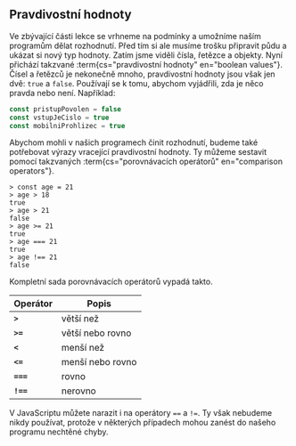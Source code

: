 ## Pravdivostní hodnoty

Ve zbývající části lekce se vrhneme na podmínky a umožníme naším programům dělat rozhodnutí. Před tím si ale musíme trošku připravit půdu a ukázat si nový typ hodnoty. Zatím jsme viděli čísla, řetězce a objekty. Nyní přichází takzvané :term{cs="pravdivostní hodnoty" en="boolean values"}. Čísel a řetězců je nekonečně mnoho, pravdivostní hodnoty jsou však jen dvě: `true` a `false`. Používají se k tomu, abychom vyjádřili, zda je něco pravda nebo není. Například:

```js
const pristupPovolen = false
const vstupJeCislo = true
const mobilniProhlizec = true
```

Abychom mohli v našich programech činit rozhodnutí, budeme také potřebovat výrazy vracející pravdivostní hodnoty. Ty můžeme sestavit pomocí takzvaných :term{cs="porovnávacích operátorů" en="comparison operators"}.

```jscon
> const age = 21
> age > 18
true
> age > 21
false
> age >= 21
true
> age === 21
true
> age !== 21
false
```

Kompletní sada porovnávacích operátorů vypadá takto.

| Operátor  | Popis            |
| --------- | ---------------- |
| **`>`**   | větší než        |
| **`>=`**  | větší nebo rovno |
| **`<`**   | menší než        |
| **`<=`**  | menší nebo rovno |
| **`===`** | rovno            |
| **`!==`** | nerovno          |

V JavaScriptu můžete narazit i na operátory `==` a `!=`. Ty však nebudeme nikdy používat, protože v některých případech mohou zanést do našeho programu nechtěné chyby.
